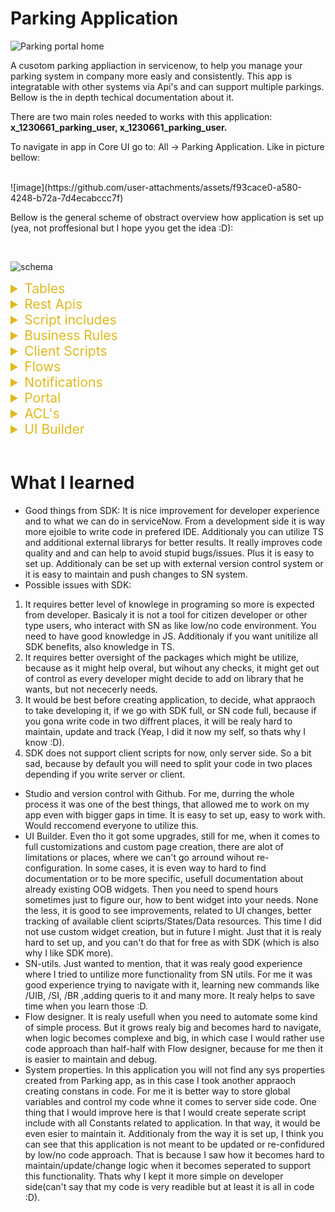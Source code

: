 # Parking Application
![Parking portal home](https://github.com/user-attachments/assets/96363261-9005-4e27-bdbd-8c8a00388132)

A cusotom parking appliaction in servicenow, to help you manage your parking system in company more easly and consistently. This app is integratable with other systems via Api's and can support multiple parkings. Bellow is the in depth techical documentation about it.

There are two main roles needed to works with this application:
**x_1230661_parking_user, x_1230661_parking_user.**

To navigate in app in Core UI go to: All -> Parking Application. Like in picture bellow:

<br/>
![image](https://github.com/user-attachments/assets/f93cace0-a580-4248-b72a-7d4ecabccc7f)

Bellow is the general scheme of obstract overview how application is set up (yea, not proffesional but I hope yyou get the idea :D):

<br/>

![schema](https://github.com/user-attachments/assets/f35362e2-ef0b-4dc9-8671-9fba9fbe1065)

<details>
<summary style="color: #e1b91d; font-size: 21px">Tables</summary>

<h3 style="color: #3cb996">Parking Lists Tables</h3>

This table stores all parkings of the company.
These are custom fields besides

| Label            | Description                                  |
| :--------------- | :------------------------------------------- |
| `Number`         | Unique number of parking                     |
| `Name`           | **Required**. Name of parking                |
| `Location`       | **Required**. Adress of the parking          |
| `Parking places` | **Required**. Total available parking places |
| `Active`         | Status of parking                            |

<h3 style="color: #3cb996"> Parking requests table</h3>

This table stores all parkings of the company.

| Label                | Description                                                       |
| :------------------- | :---------------------------------------------------------------- |
| `Plate number`       | **Required**. Car plate number                                    |
| `Approve status`     | Status of the request                                             |
| `Requested by`       | **Required**. User who requested parking. Referemce to user table |
| `Additional details` | Additional details about request                                  |
| `Reservation date`   | Parking reservation date                                          |
| `Parking name`       | Reference to parking list table record                            |
| `Rejection reason`   | Reference to parking list table record                            |

</details>

<details>
<summary style="color: #e1b91d; font-size: 21px">Rest Apis</summary>
To interact with apis, user needs to have above mentioned roles.

<details>
<summary style="color: #2dd92d; font-size: 18px">Rest Apis For Parking Lists table</summary>

<br/>
<h3 style="color: #3cb996"> Create</h3>

Create a parking in parking list table.

```http
  Post /api/x_1230661_parking/parking_list/create
```

#### Type: Json

#### Response: Json

Request body
| Field | Type | Description |
| :-------- | :------- | :------------------------- |
|`parkingName`| `string` | **Required**. Your parking name |
|`parkingLocation`| `string` | **Required**. Your parking adress |
|`parkingSlots`| `number` | **Required**. Your total parking places |

<details>
<summary>Example request:</summary>

```javascript
{
    "parkingName": "Parking test name",
    "parkingLocation": "Los Angels, 35-255",
    "parkingSlots": 120
}
```

#### Example response:

```javascript
{
    "result": {
        "message": "New parking was created: PAR0001016!"
    }
}
```

</details>
<br/><br/>
<h3 style="color: #3cb996"> Update </h3>

Update parking on parking list table

```http
  PATCH /api/x_1230661_parking/parking_list/update/{number}
```

#### Types: Requests->Json, Response-> Json

| Parameter | Type     | Description                               |
| :-------- | :------- | :---------------------------------------- |
| `number`  | `string` | **Required**. Number of parking to update |

Request body (can be one, couple or all)
| Field | Type | Description |
| :-------- | :------- | :------------------------- |
|`parkingName`| `string` | Your parking name |
|`parkingLocation`| `string` | Your parking adress |
|`parkingSlots`| `number` | Your total parking places |
|`parkingValid`| `string` | Make active or deactivate parking. "true" or "false"|

<details>
<summary>Example request:</summary>

```javascript
api/x_1230661_parking/parking_list/update/PAR0001016

{
    "parkingSlots": 100
}
```

</details>

<details>
<summary>Example response:</summary>

```javascript
{
    "result": {
        "parkingNumber": "PAR0001016",
        "parkingName": "Parking test name",
        "parkingLocation": "Los Angels, 35-255",
        "parkingSlots": "100"
    }
}
```

</details>

<br/><br/>

<h3 style="color: #3cb996"> Read single record</h3>

Fetch data about single parking from parking list table.

```http
  GET /api/x_1230661_parking/parking_list/read/{number}
```

#### Types: Requests->Json, Response-> Json

| Parameter | Type     | Description                            |
| :-------- | :------- | :------------------------------------- |
| `number`  | `string` | **Required**. Number of parking to get |

#### Example request:

```javascript
/api/x_1230661_parking/parking_list/read/PAR0001016
```

<details>
<summary>Example response:</summary>

```javascript
{
    "result": {
        "parkingNumber": "PAR0001016",
        "parkingName": "Parking test name",
        "parkingLocation": "Los Angels, 35-255",
        "parkingSlots": "100"
    }
}
```

</details>

<br/><br/>

<h3 style="color: #3cb996"> Read parking list </h3>

Read full list of available parkings, which are active from parking list table.

- **Point for improvement:** _This end point fetches all parking that are active. If in future this list would grow, it is safe to assume that limiting the resoponse would berequired. But for now did not added it as it is a small list to be expected._
- **Point for improvement:** _Also now it feches all fields for all. Anotehr improvement would be to add query which decideds what fields to fetch. Expecialy if table data would grow. For now as it has couple fields, no issue to bring all fields._

```http
  GET /api/x_1230661_parking/parking_list/readlist
```

<details>
<summary>Example response:
</summary>

```javascript
{
    "result": [
        {
            "parkingNumber": "PAR0001003",
            "parkingName": "Kaunas parking",
            "parkingLocation": "Kaunas, lukiskiu 38-5, Lietuva",
            "parkingSlots": "15"
        },
        {
            "parkingNumber": "PAR0001008",
            "parkingName": "Klaipedos parkingas",
            "parkingLocation": "Sveciu g, 37-55",
            "parkingSlots": "15"
        },
        {
            "parkingNumber": "PAR0001016",
            "parkingName": "Parking test name",
            "parkingLocation": "Los Angels, 35-255",
            "parkingSlots": "15"
        },

    ]
}
```

</details>
</details>

<details>
<summary style="color: #2dd92d; font-size: 18px">Rest Apis For Parking requests table</summary>
<br/>
<br/>
<h3 style="color: #3cb996"> Create request</h3>

Create reservation for parking in parking requests table.

```http
  POST /api/x_1230661_parking/parking_requests/create
```

#### Types: Request -> json, response -> json

Request body
| Field | Type | Description |
| :-------- | :------- | :------------------------- |
|`requestor` | `string` | **Required**. User id for whom reservating |
|`parking` | `string` | **Required**. Number of the parking |
|`plateNumber` | `string` | **Required**. Car plate number |
|`date` | `string` | **Required**. Reservation date in yyyy-MM-dd format |

<details>
<summary>Example request:</summary>

```javascript
{
    "requestor": "test",
    "parking": "PAR0001003",
    "plateNumber": "AAA445",
    "date": "2024-07-18"
}
```

</details>

<details>
<summary>Example response:</summary>

```javascript
{
    "result": {
        "message": "New parking request created: PREQ0001205."
    }
}
```

</details>

<br/><br/>

<h3 style="color: #3cb996"> Update request</h3>

Update reservation in parking requests table.

```http
  PATCH /api/x_1230661_parking/parking_requests/update/{requestNumber}
```

| Parameter       | Type     | Description                     |
| :-------------- | :------- | :------------------------------ |
| `requestNumber` | `string` | **Required**. Number of request |

#### Types: Requests->Json, Response-> Json

Request body
| Field | Type | Description |
| :-------- | :------- | :------------------------- |
|`requestor` | `string` | User id for whom reservating |
|`parking` | `string` | Number of the parking |
|`plateNumber` | `string` | Car plate number |
|`date` | `string` | Reservation date in yyyy-MM-dd format |
|`details` | `string` | Reservation date in yyyy-MM-dd format |

<details>
<summary>Example request:</summary>

```javascript
{
    "parking": "PAR0001013",
    "plateNumber": "AAA446",
    "date": "2024-07-20"
}
```

</details>

<details>
<summary>Example response:</summary>

```javascript
{
    "result": {
        "reqNumber": "PREQ0001205",
        "requestor": "TEST",
        "parking": "Skuodo parkingas",
        "status": "Approved",
        "plateNumber": "AAA446",
        "date": "2024-07-20",
        "details": "",
        "rejection": ""
    }
}
```

</details>

<br/><br/>

<h3 style="color: #3cb996"> Read record</h3>

This api returns single request data, based on request number. By default returns all fields.

```http
  GET /api/x_1230661_parking/parking_requests/read/{requestNumber}
```

| Parameter       | Type     | Description                     |
| :-------------- | :------- | :------------------------------ |
| `requestNumber` | `string` | **Required**. Number of request |

#### Types: Requests->Json, Response-> Json

Query param:

| Query parameter | Type     | Description                                                                                           |
| :-------------- | :------- | :---------------------------------------------------------------------------------------------------- |
| `fields`        | `string` | String of fields which to return:<i>'requestor,parking,status,plateNumber,date,details,rejection'</i> |

<details>
<summary>Example request without query param: </summary>

```javascript
/api/x_1230661_parking/parking_requests/read
```

</details>

<details>
<summary>Example response:</summary>

```javascript
{
    "result": {
        "reqNumber": "PREQ0001205",
        "requestor": "TEST",
        "parking": "Skuodo parkingas",
        "status": "Approved",
        "plateNumber": "AAA446",
        "date": "2024-07-20",
        "details": "",
        "rejection": ""
    }
}
```

</details>

<details>
<summary>Example request with query param: </summary>

```javascript
/api/x_1230661_parking/parking_requests/read/PREQ0001205?fields=plateNumber,details,date
```

</details>

<details>
<summary>Example response:</summary>

```javascript
{
    "result": {
        "plateNumber": "AAA446",
        "details": "",
        "date": "2024-07-20"
    }
}
```

</details>

<br/><br/>

<h3 style="color: #3cb996"> Read list</h3>

This api returns list of requests, which are approved and are valid from current to future date. By default limit is set to 100.

```http
  GET /api/x_1230661_parking/parking_requests/readlist
```

#### Types: Requests->Json, Response-> Json

Query param:

| Query parameter | Type     | Description                                                   |
| :-------------- | :------- | :------------------------------------------------------------ |
| `request_date`  | `string` | Date in yyyy-MM-dd format, for which you want to get requests |
| `userId`        | `string` | User id of user, for which you want to get requests           |
| `parking_nr`    | `string` | Parking number for which you want to get requests             |
| `limit`         | `number` | Change default response limit                                 |

<details>
<summary>Example request without query param response: </summary>

```javascript
 "result": [
        {
            "reqNumber": "PREQ0001196",
            "requestor": "admin",
            "parking": "Kaunas parking",
            "status": "Approved",
            "plateNumber": "sss555",
            "date": "2024-07-17",
            "details": "",
            "rejection": ""
        },
        {
            "reqNumber": "PREQ0001195",
            "requestor": "admin",
            "parking": "Kaunas parking",
            "status": "Canceled",
            "plateNumber": "aaa255",
            "date": "2024-07-17",
            "details": "test",
            "rejection": ""
        }
    ]
}
```

</details>

<details>
<summary>Example request with query param: </summary>

```javascript
/api/x_1230661_parking/parking_requests/readlist?parking_nr=PAR0001004

response

{
    "result": [
        {
            "reqNumber": "PREQ0001194",
            "requestor": "admin",
            "parking": "Vilnius Parking",
            "status": "Approved",
            "plateNumber": "bbb444",
            "date": "2024-07-17",
            "details": "",
            "rejection": ""
        }
    ]
}
```

</details>

</details>

<!-- Last wrapper-->
</details>

<details>
<summary style="color: #e1b91d; font-size: 21px">Script includes</summary>

<p>There are in total 6 script includes related to Parking application. You can update them, change them, make modifications of upgrade if needed. They are not locked. Feel free to adjust to your needs. The list is bellow:</p>

| Name                                   | Description                                                         |
| :------------------------------------- | :------------------------------------------------------------------ |
| `parkingAppUtils`                      | Methods related to core UI validation and Portal Widgets.           |
| `ScriptedRestParkingErrorUtils`        | Methods related to error handling in application.                   |
| `ScriptedRestParkingValidationUtils`   | Validation methods for Parking table apis.                          |
| `ScriptedRestParkingUtils`             | Methods to handle logic after validation in api for Parking table.  |
| `ScriptedRestParkingRequestUtil`       | Validation methods for Request table apis.                          |
| `ScriptedRestParkingRequestValidation` | Methods to handle logic after validation in api for Requests table. |

</details>

<details>
<summary style="color: #e1b91d; font-size: 21px">Business Rules</summary>

<p>There is only one business rule related to this application. It's purpose is to validate data when submiting parking request before it is submited into DB form core UI. This was created using serviceNow SDK (more thoughs about SDK in summary about what I learned.) so you can update it, but you will need to fetch app into your locacl machine or you can re-do logic into inside BR.</p>

| Name                               | Description                                                                                           |
| :--------------------------------- | :---------------------------------------------------------------------------------------------------- |
| `Validate fields before submiting` | Busines rule created using SDK. Meant to validate data for request submission before submiting to DB. |

</details>

<details>
<summary style="color: #e1b91d; font-size: 21px">Client Scripts</summary>

<p>There are 3 client scripts related to Parking application. You can update them, they are not locked. Feel free to adjust them. List is bellow:</p>

| Name                          | Description                                                                      |
| :---------------------------- | :------------------------------------------------------------------------------- |
| `reservation_date validation` | Meant to validate date on change, before submiting parking request.              |
| `parking_name validation`     | Meant to validate parking selection on change, before submiting parking request. |
| `plate_number validation`     | Meant to validate plate number on change, before submiting parking request.      |

</details>

<details>
<summary style="color: #e1b91d; font-size: 21px">Flows</summary>

<p>There is one flow related to Parking application. Main purpose is to approve or reject parking request after submission, deppending if there is allready reservation or parking is full for particular day. You can adjust it change it. Runs everytime when new parking request is created.</p>

| Name                             | Description                                                       |
| :------------------------------- | :---------------------------------------------------------------- |
| `Parking app: state calculation` | Meant to automate logic with approving or rejecting reservations. |

</details>

<details>
<summary style="color: #e1b91d; font-size: 21px">Notifications</summary>
 <br /> 
![email-exm](https://github.com/user-attachments/assets/4032a4bb-b812-4208-ad3d-4e8bca400929)

<p>There is a scheduled job <b>Triger parking notification daily</b> which is running daily and triggers custom <b>"x_1230661_parking.upcoming.parking</b> event every day for requests which are 1 day prior before reservation date. It trrigers then notification and sends email to requestor reminding that there is parking upcoming. You can chnage/update data/design in it. Additionaly there is parking template and layout created whre you can do changes to.</p>

| Name                                     | Description                                             |
| :--------------------------------------- | :------------------------------------------------------ |
| `Parking notification: Upcoming parking` | Meant to reming requestor that reservation is upcoming. |

</details>

<details>
<summary style="color: #e1b91d; font-size: 21px">Portal</summary>
<br/>
![Parking portal home](https://github.com/user-attachments/assets/6fca1ef0-6ce2-4a9d-a857-c322c1e47287)
 <br/> 
![Reservation widget](https://github.com/user-attachments/assets/aca0af5e-300a-401e-a597-8c0f7bd16116)
 <br /> 
![My reservations page](https://github.com/user-attachments/assets/67ae498e-0451-48c6-bdfa-55240caf1b6c)

<p>There is custom portal created <b>Parking portal</b>. You can update it change it. Details bellow:</p>

Pages:

| Name               | Description                                                                                                                                                                                             |
| :----------------- | :------------------------------------------------------------------------------------------------------------------------------------------------------------------------------------------------------ |
| `home `            | Home page for parking portal. Suffix /parking. Can create new request, see upcoming next request, check available places by specific date or cancel upcoming next reservation.                          |
| `my_reservations ` | My reservations page where you can see your requests by filtered status. Can see only from current date. You can cancel your requests here also. Suffix /parking/id=my_reservations&sysId={user sys id} |

<p>Additionaly there is custom theme cretaed with navigation so you can control color scheme form there.</p>

Widgets:

| Name                      | Description                                         |
| :------------------------ | :-------------------------------------------------- |
| `Parking menu widget `    | Custom menu for parking portal.                     |
| `Parking app header `     | Custom header for parking portal.                   |
| `My reservations `        | Widget to show current user reservations.           |
| `parking_reservations `   | Home page widget to show next uppcoming rservation. |
| `Chek available parking ` | Home page widget to check available parkings.       |
| `requestForm `            | Form for new request modal.                         |

</details>

<details>
<summary style="color: #e1b91d; font-size: 21px">
ACL's
</summary>

<p>There are custom Acls created for this applciation. Most of these are for the in the beggining mentioned roles. Delete mostly for application admin. Also for parking list it is allowed to update for application admin. Additionaly to execute api, it is added t addtional acl. List bellow:</p>

| Name                                       |
| :----------------------------------------- |
| `x_1230661_parking_requests (create)`      |
| `x_1230661_parking_requests (read)`        |
| `x_1230661_parking_requests (write)`       |
| `x_1230661_parking_requests (delete)`      |
| `x_1230661_parking_list (delete)`          |
| `x_1230661_parking_list (read)`            |
| `x_1230661_parking_list (write)`           |
| `x_1230661_parking_list (create)`          |
| `Scripted Rest for Parking Apis (execute)` |

</details>

<details>
<summary style="color: #e1b91d; font-size: 21px">
UI Builder
</summary>

![UIB home](https://github.com/user-attachments/assets/15809fc2-5934-4858-adc4-75359f1084c1)
![UIB requests](https://github.com/user-attachments/assets/dc51262c-e066-40f5-b30c-2f152c21dde4)

<p>There are couple pages created in core UI for admin to managed Parkings and requests on them. It has rather limited options now, but it can be improved in future. You can update it. You can access it ALL - Parking Application - Parking Admin. Pages bellow:</p>

| Name                | Description                                                                                                                                                                                       |
| :------------------ | :------------------------------------------------------------------------------------------------------------------------------------------------------------------------------------------------ |
| `home `             | Suffix /parking-app/home. Can view all parkings. See they're total info. Update them.                                                                                                             |
| `parking_requests ` | Suffix /x/1230661/parking-app/parking_requests/{sysId reservation}. Can view all or filter reservations by specific date. Update data on them from list view. See avilable count for current day. |

</details>

<br/>

# What I learned

- Good things from SDK: It is nice improvement for developer experience and to what we can do in serviceNow. From a development side it is way more ejoible to write code in prefered IDE. Additionaly you can utilize TS and additional external librarys for better results. It really improves code quality and and can help to avoid stupid bugs/issues. Plus it is easy to set up. Additionaly can be set up with external version control system or it is easy to maintain and push changes to SN system.
- Possible issues with SDK:

1. It requires better level of knowlege in programing so more is expected from developer. Basicaly it is not a tool for citizen developer or other type users, who interact with SN as like low/no code environment. You need to have good knowledge in JS. Additionaly if you want unitilize all SDK benefits, also knowledge in TS.
2. It requires better oversight of the packages which might be utilize, because as it might help overal, but wihout any checks, it might get out of control as every developer might decide to add on library that he wants, but not nececerly needs.
3. It would be best before creating application, to decide, what appraoch to take developing it, if we go with SDK full, or SN code full, because if you gona write code in two diffrent places, it will be realy hard to maintain, update and track (Yeap, I did it now my self, so thats why I know :D).
4. SDK does not support client scripts for now, only server side. So a bit sad, because by default you will need to split your code in two places depending if you write server or client.

- Studio and version control with Github. For me, durring the whole process it was one of the best things, that allowed me to work on my app even with bigger gaps in time. It is easy to set up, easy to work with. Would reccomend everyone to utilize this.
- UI Builder. Even tho it got some upgrades, still for me, when it comes to full customizations and custom page creation, there are alot of limitations or places, where we can't go arround wihout re-configuration. In some cases, it is even way to hard to find documentation or to be more specific, usefull documentation about already existing OOB widgets. Then you need to spend hours sometimes just to figure our, how to bent widget into your needs. None the less, it is good to see improvements, related to UI changes, better tracking of available client sciprts/States/Data resources. This time I did not use custom widget creation, but in future I might. Just that it is realy hard to set up, and you can't do that for free as with SDK (which is also why I like SDK more).
- SN-utils. Just wanted to mention, that it was realy good experience where I tried to untilize more functionality from SN utils. For me it was good experience trying to navigate with it, learning new commands like /UIB, /SI, /BR ,adding queris to it and many more. It realy helps to save time when you learn those :D.
- Flow designer. It is realy usefull when you need to automate some kind of simple process. But it grows realy big and becomes hard to navigate, when logic becomes complexe and big, in which case I would rather use code approach than half-half with Flow designer, because for me then it is easier to maintain and debug.
- System properties. In this application you will not find any sys properties created from Parking app, as in this case I took another appraoch creating constans in code. For me it is better way to store global variables and control my code whne it comes to server side code. One thing that I would improve here is that I would create seperate script include with all Constants related to application. In that way, it would be even esier to maintain it. Additionaly from the way it is set up, I think you can see that this application is not meant to be updated or re-confidured by low/no code approach. That is because I saw how it becomes hard to maintain/update/change logic when it becomes seperated to support this functionality. Thats why I kept it more simple on developer side(can't say that my code is very readible but at least it is all in code :D).
